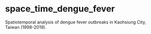 # space_time_dengue_fever
Spatiotemporal analysis of dengue fever outbreaks in Kaohsiung City, Taiwan (1998-2019).
